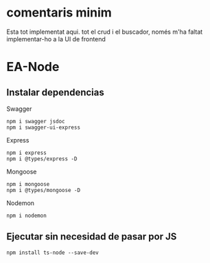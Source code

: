 # comentaris minim
Esta tot implementat aqui. tot el crud i el buscador, només m'ha faltat implementar-ho a la UI de frontend

# EA-Node

## Instalar dependencias

Swagger
```
npm i swagger jsdoc
npm i swagger-ui-express
```
Express
```
npm i express
npm i @types/express -D
```
Mongoose
```
npm i mongoose
npm i @types/mongoose -D
```
Nodemon
```
npm i nodemon
```

## Ejecutar sin necesidad de pasar por JS
```
npm install ts-node --save-dev
```

